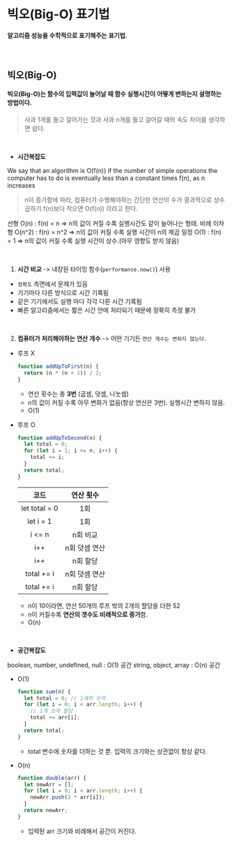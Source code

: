 # 빅오(Big-O) 표기법

#### 알고리즘 성능을 수학적으로 표기해주는 표기법.

<br/>

## 빅오(Big-O)

#### 빅오(Big-O)는 함수의 입력값이 늘어날 때 함수 실행시간이 어떻게 변하는지 설명하는 방법이다.

> 사과 1개를 들고 걸어가는 것과 사과 n개를 들고 걸어갈 때의 속도 차이를 생각하면 쉽다.

<br/>

- **시간복잡도**

We say that an algorithm is O(f(n)) if the number of simple operations the computer has to do is eventually less than a constant times f(n), as n increases

> n이 증가함에 따라, 컴퓨터가 수행해야하는 간단한 연산의 수가 결과적으로 상수 곱하기 f(n)보다 작으면 O(f(n)) 이라고 한다.

선형 O(n) : f(n) = n => n의 값이 커질 수록 실행시간도 같이 늘어나는 형태. 비례
이차형 O(n^2) : f(n) = n^2 => n의 값이 커질 수록 실행 시간이 n의 제곱
일정 O(1) : f(n) = 1 => n의 값이 커질 수록 실행 시간이 상수.(아무 영향도 받지 않음)

<br/>

1. **시간 비교** -> 내장된 타이밍 함수(`performance.now()`) 사용

- `정확도` 측면에서 문제가 있음
- 기기마다 다른 방식으로 시간 기록됨
- 같은 기기에서도 실행 마다 각각 다른 시간 기록됨
- 빠른 알고리즘에서는 짧은 시간 안에 처리되기 때문에 정확히 측정 불가

<br/>

2. **컴퓨터가 처리해야하는 연산 개수** -> 어떤 기기든 `연산 개수는 변하지 않는다.`

- 루프 X

  ```js
  function addUpToFirst(n) {
    return (n * (n + 1)) / 2;
  }
  ```

  - 연산 횟수는 총 **3번** (곱셈, 덧셈, 나눗셈)
  - n의 값이 커질 수록 아무 변화가 없음(항상 연산은 3번). 실행시간 변하지 않음.
  - O(1)

- 루프 O

  ```js
  function addUpToSecond(n) {
    let total = 0;
    for (let i = 1; i <= n; i++) {
      total += i;
    }
    return total;
  }
  ```

  |     코드      |   연산 횟수   |
  | :-----------: | :-----------: |
  | let total = 0 |      1회      |
  |   let i = 1   |      1회      |
  |    i <= n     |   n회 비교    |
  |      i++      | n회 덧셈 연산 |
  |      i++      |   n회 할당    |
  |  total += i   | n회 덧셈 연산 |
  |  total += i   |   n회 할당    |

  - n이 10이라면, 연산 50개의 루프 밖의 2개의 할당을 더한 52
  - n이 커질수록 **연산의 갯수도 비례적으로 증가**함.
  - O(n)

<br />


- **공간복잡도**

boolean, number, undefined, null : O(1) 공간
string, object, array : O(n) 공간

- O(1)

  ```js
  function sum(n) {
    let total = 0; // 1개의 숫자
    for (let i = 0; i < arr.length; i++) {
      // 1개 숫자 할당
      total += arr[i];
    }
    return total;
  }
  ```

  - total 변수에 숫자를 더하는 것 뿐. 입력의 크기와는 상관없이 항상 같다.

- O(n)

  ```js
  function double(arr) {
    let newArr = [];
    for (let i = 0; i < arr.length; i++) {
      newArr.push(2 * arr[i]);
    }
    return newArr;
  }
  ```

  - 입력된 arr 크기와 비례해서 공간이 커진다.
